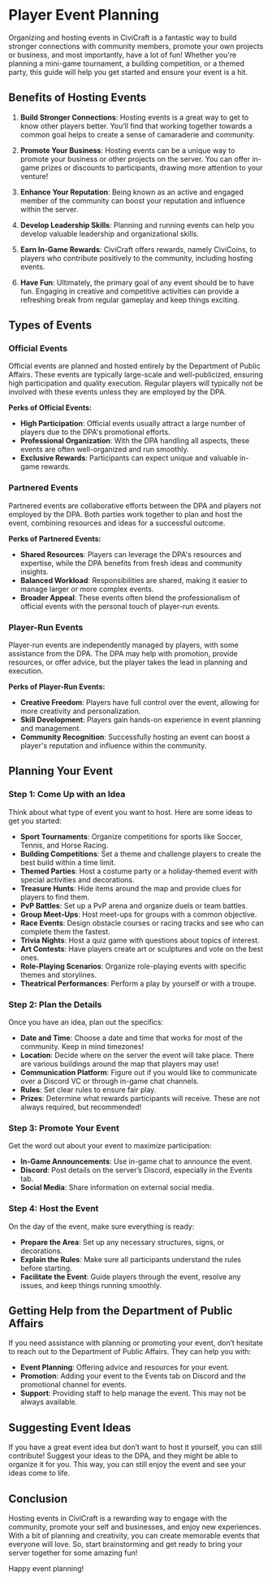 # Player Event Planning

Organizing and hosting events in CiviCraft is a fantastic way to build stronger connections with community members, promote your own projects or business, and most importantly, have a lot of fun! Whether you're planning a mini-game tournament, a building competition, or a themed party, this guide will help you get started and ensure your event is a hit.

## Benefits of Hosting Events

1. **Build Stronger Connections**: Hosting events is a great way to get to know other players better. You’ll find that working together towards a common goal helps to create a sense of camaraderie and community.

2. **Promote Your Business**: Hosting events can be a unique way to promote your business or other projects on the server. You can offer in-game prizes or discounts to participants, drawing more attention to your venture!

3. **Enhance Your Reputation**: Being known as an active and engaged member of the community can boost your reputation and influence within the server.

4. **Develop Leadership Skills**: Planning and running events can help you develop valuable leadership and organizational skills.

5. **Earn In-Game Rewards**: CiviCraft offers rewards, namely CiviCoins, to players who contribute positively to the community, including hosting events.

6. **Have Fun**: Ultimately, the primary goal of any event should be to have fun. Engaging in creative and competitive activities can provide a refreshing break from regular gameplay and keep things exciting.

## Types of Events

### Official Events
Official events are planned and hosted entirely by the Department of Public Affairs. These events are typically large-scale and well-publicized, ensuring high participation and quality execution. Regular players will typically not be involved with these events unless they are employed by the DPA.

**Perks of Official Events:**
- **High Participation**: Official events usually attract a large number of players due to the DPA's promotional efforts.
- **Professional Organization**: With the DPA handling all aspects, these events are often well-organized and run smoothly.
- **Exclusive Rewards**: Participants can expect unique and valuable in-game rewards.

### Partnered Events
Partnered events are collaborative efforts between the DPA and players not employed by the DPA. Both parties work together to plan and host the event, combining resources and ideas for a successful outcome.

**Perks of Partnered Events:**
- **Shared Resources**: Players can leverage the DPA's resources and expertise, while the DPA benefits from fresh ideas and community insights.
- **Balanced Workload**: Responsibilities are shared, making it easier to manage larger or more complex events.
- **Broader Appeal**: These events often blend the professionalism of official events with the personal touch of player-run events.

### Player-Run Events
Player-run events are independently managed by players, with some assistance from the DPA. The DPA may help with promotion, provide resources, or offer advice, but the player takes the lead in planning and execution.

**Perks of Player-Run Events:**
- **Creative Freedom**: Players have full control over the event, allowing for more creativity and personalization.
- **Skill Development**: Players gain hands-on experience in event planning and management.
- **Community Recognition**: Successfully hosting an event can boost a player's reputation and influence within the community.

## Planning Your Event

### Step 1: Come Up with an Idea
Think about what type of event you want to host. Here are some ideas to get you started:

- **Sport Tournaments**: Organize competitions for sports like Soccer, Tennis, and Horse Racing.
- **Building Competitions**: Set a theme and challenge players to create the best build within a time limit.
- **Themed Parties**: Host a costume party or a holiday-themed event with special activities and decorations.
- **Treasure Hunts**: Hide items around the map and provide clues for players to find them.
- **PvP Battles**: Set up a PvP arena and organize duels or team battles.
- **Group Meet-Ups**: Host meet-ups for groups with a common objective.
- **Race Events**: Design obstacle courses or racing tracks and see who can complete them the fastest.
- **Trivia Nights**: Host a quiz game with questions about topics of interest.
- **Art Contests**: Have players create art or sculptures and vote on the best ones.
- **Role-Playing Scenarios**: Organize role-playing events with specific themes and storylines.
- **Theatrical Performances**: Perform a play by yourself or with a troupe.

### Step 2: Plan the Details
Once you have an idea, plan out the specifics:

- **Date and Time**: Choose a date and time that works for most of the community. Keep in mind timezones!
- **Location**: Decide where on the server the event will take place. There are various buildings around the map that players may use!
- **Communication Platform**: Figure out if you would like to communicate over a Discord VC or through in-game chat channels.
- **Rules**: Set clear rules to ensure fair play.
- **Prizes**: Determine what rewards participants will receive. These are not always required, but recommended!

### Step 3: Promote Your Event
Get the word out about your event to maximize participation:

- **In-Game Announcements**: Use in-game chat to announce the event.
- **Discord**: Post details on the server’s Discord, especially in the Events tab.
- **Social Media**: Share information on external social media.

### Step 4: Host the Event
On the day of the event, make sure everything is ready:

- **Prepare the Area**: Set up any necessary structures, signs, or decorations.
- **Explain the Rules**: Make sure all participants understand the rules before starting.
- **Facilitate the Event**: Guide players through the event, resolve any issues, and keep things running smoothly.

## Getting Help from the Department of Public Affairs
If you need assistance with planning or promoting your event, don’t hesitate to reach out to the Department of Public Affairs. They can help you with:

- **Event Planning**: Offering advice and resources for your event.
- **Promotion**: Adding your event to the Events tab on Discord and the promotional channel for events.
- **Support**: Providing staff to help manage the event. This may not be always available.

## Suggesting Event Ideas
If you have a great event idea but don’t want to host it yourself, you can still contribute! Suggest your ideas to the DPA, and they might be able to organize it for you. This way, you can still enjoy the event and see your ideas come to life.

## Conclusion
Hosting events in CiviCraft is a rewarding way to engage with the community, promote your self and businesses, and enjoy new experiences. With a bit of planning and creativity, you can create memorable events that everyone will love. So, start brainstorming and get ready to bring your server together for some amazing fun!

Happy event planning!
